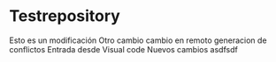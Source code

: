 # Testrepository
Esto es un modificación
Otro cambio
cambio en remoto
generacion de conflictos
Entrada desde Visual code
Nuevos cambios
asdfsdf
